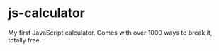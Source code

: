 # js-calculator

My first JavaScript calculator. Comes with over 1000 ways to break it, totally free.
